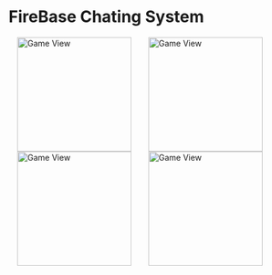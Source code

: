 # FireBase Chating System

<img src="https://user-images.githubusercontent.com/60879476/75875121-1b286380-5e39-11ea-8cf3-2329dd059c36.png" width="200" alt="Game View" align="left" hspace="15">

<img src="https://user-images.githubusercontent.com/60879476/75875127-2085ae00-5e39-11ea-9e3c-7c715fa71b73.png" width="200" alt="Game View" align="left" hspace="15">

<img src="https://user-images.githubusercontent.com/60879476/75875128-211e4480-5e39-11ea-9155-6d4cf7f2fed4.png" width="200" alt="Game View" align="left" hspace="15">

<img src="https://user-images.githubusercontent.com/60879476/75875130-211e4480-5e39-11ea-944b-cbedb0e3ef85.png" width="200" alt="Game View" align="left" hspace="15">

